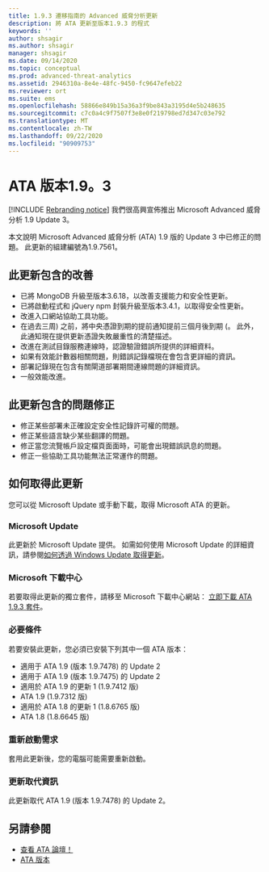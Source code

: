 ```yaml
---
title: 1.9.3 遷移指南的 Advanced 威脅分析更新
description: 將 ATA 更新至版本1.9.3 的程式
keywords: ''
author: shsagir
ms.author: shsagir
manager: shsagir
ms.date: 09/14/2020
ms.topic: conceptual
ms.prod: advanced-threat-analytics
ms.assetid: 2946310a-8e4e-48fc-9450-fc9647efeb22
ms.reviewer: ort
ms.suite: ems
ms.openlocfilehash: 58866e849b15a36a3f9be843a3195d4e5b248635
ms.sourcegitcommit: c7c0a4c9f7507f3e8e0f219798ed7d347c03e792
ms.translationtype: MT
ms.contentlocale: zh-TW
ms.lasthandoff: 09/22/2020
ms.locfileid: "90909753"
---
```

# <a name="ata-version-193"></a>ATA 版本1.9。3

[!INCLUDE [Rebranding notice](includes/rebranding.md)]
我們很高興宣佈推出 Microsoft Advanced 威脅分析 1.9 Update 3。

本文說明 Microsoft Advanced 威脅分析 (ATA) 1.9 版的 Update 3 中已修正的問題。 此更新的組建編號為1.9.7561。

## <a name="improvements-included-in-this-update"></a>此更新包含的改善

- 已將 MongoDB 升級至版本3.6.18，以改善支援能力和安全性更新。
- 已將啟動程式和 jQuery npm 封裝升級至版本3.4.1，以取得安全性更新。
- 改進入口網站協助工具功能。
- 在過去三周) 之前，將中央憑證到期的提前通知提前三個月後到期 (。 此外，此通知現在提供更新憑證失敗嚴重性的清楚描述。
- 改進在測試目錄服務連線時，認證驗證錯誤所提供的詳細資料。
- 如果有效能計數器相關問題，則錯誤記錄檔現在會包含更詳細的資訊。
- 部署記錄現在包含有關閘道部署期間連線問題的詳細資訊。
- 一般效能改進。

## <a name="fixed-issues-included-in-this-update"></a>此更新包含的問題修正

- 修正某些部署未正確設定安全性記錄許可權的問題。
- 修正某些語言缺少某些翻譯的問題。
- 修正當您流覽帳戶設定檔頁面面時，可能會出現錯誤訊息的問題。
- 修正一些協助工具功能無法正常運作的問題。

## <a name="how-to-get-this-update"></a>如何取得此更新

您可以從 Microsoft Update 或手動下載，取得 Microsoft ATA 的更新。

### <a name="microsoft-update"></a>Microsoft Update

此更新於 Microsoft Update 提供。 如需如何使用 Microsoft Update 的詳細資訊，請參閱[如何透過 Windows Update 取得更新](https://support.microsoft.com/help/3067639)。

### <a name="microsoft-download-center"></a>Microsoft 下載中心

若要取得此更新的獨立套件，請移至 Microsoft 下載中心網站： [立即下載 ATA 1.9.3 套件](https://www.microsoft.com/download/details.aspx?id=56725)。

### <a name="prerequisites"></a>必要條件

若要安裝此更新，您必須已安裝下列其中一個 ATA 版本：

- 適用于 ATA 1.9 (版本 1.9.7478) 的 Update 2
- 適用于 ATA 1.9 (版本 1.9.7475) 的 Update 2
- 適用於 ATA 1.9 的更新 1 (1.9.7412 版)
- ATA 1.9 (1.9.7312 版)
- 適用於 ATA 1.8 的更新 1 (1.8.6765 版)
- ATA 1.8 (1.8.6645 版)

### <a name="restart-requirement"></a>重新啟動需求

套用此更新後，您的電腦可能需要重新啟動。

### <a name="update-replacement-information"></a>更新取代資訊

此更新取代 ATA 1.9 (版本 1.9.7478) 的 Update 2。

## <a name="see-also"></a>另請參閱

- [查看 ATA 論壇！](https://social.technet.microsoft.com/Forums/security/home?forum=mata)
- [ATA 版本](ata-versions.md)
